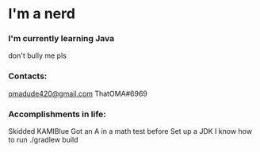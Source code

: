 # I'm a nerd 

### I'm currently learning Java 
don't bully me pls

### Contacts:
omadude420@gmail.com 
ThatOMA#6969

### Accomplishments in life:
Skidded KAMIBlue
Got an A in a math test before
Set up a JDK
I know how to run ./gradlew build

